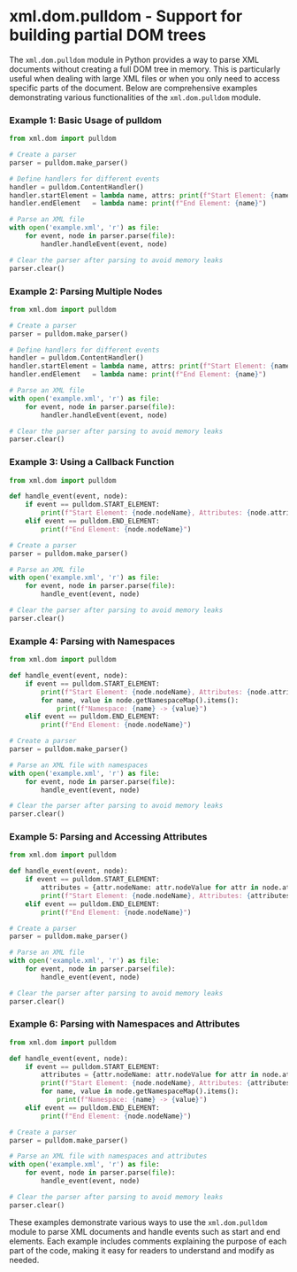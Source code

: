 # xml.dom.pulldom - Support for building partial DOM trees

The `xml.dom.pulldom` module in Python provides a way to parse XML documents without creating a full DOM tree in memory. This is particularly useful when dealing with large XML files or when you only need to access specific parts of the document. Below are comprehensive examples demonstrating various functionalities of the `xml.dom.pulldom` module.

### Example 1: Basic Usage of pulldom

```python
from xml.dom import pulldom

# Create a parser
parser = pulldom.make_parser()

# Define handlers for different events
handler = pulldom.ContentHandler()
handler.startElement = lambda name, attrs: print(f"Start Element: {name}, Attributes: {attrs}")
handler.endElement   = lambda name: print(f"End Element: {name}")

# Parse an XML file
with open('example.xml', 'r') as file:
    for event, node in parser.parse(file):
        handler.handleEvent(event, node)

# Clear the parser after parsing to avoid memory leaks
parser.clear()
```

### Example 2: Parsing Multiple Nodes

```python
from xml.dom import pulldom

# Create a parser
parser = pulldom.make_parser()

# Define handlers for different events
handler = pulldom.ContentHandler()
handler.startElement = lambda name, attrs: print(f"Start Element: {name}, Attributes: {attrs}")
handler.endElement   = lambda name: print(f"End Element: {name}")

# Parse an XML file
with open('example.xml', 'r') as file:
    for event, node in parser.parse(file):
        handler.handleEvent(event, node)

# Clear the parser after parsing to avoid memory leaks
parser.clear()
```

### Example 3: Using a Callback Function

```python
from xml.dom import pulldom

def handle_event(event, node):
    if event == pulldom.START_ELEMENT:
        print(f"Start Element: {node.nodeName}, Attributes: {node.attributes}")
    elif event == pulldom.END_ELEMENT:
        print(f"End Element: {node.nodeName}")

# Create a parser
parser = pulldom.make_parser()

# Parse an XML file
with open('example.xml', 'r') as file:
    for event, node in parser.parse(file):
        handle_event(event, node)

# Clear the parser after parsing to avoid memory leaks
parser.clear()
```

### Example 4: Parsing with Namespaces

```python
from xml.dom import pulldom

def handle_event(event, node):
    if event == pulldom.START_ELEMENT:
        print(f"Start Element: {node.nodeName}, Attributes: {node.attributes}")
        for name, value in node.getNamespaceMap().items():
            print(f"Namespace: {name} -> {value}")
    elif event == pulldom.END_ELEMENT:
        print(f"End Element: {node.nodeName}")

# Create a parser
parser = pulldom.make_parser()

# Parse an XML file with namespaces
with open('example.xml', 'r') as file:
    for event, node in parser.parse(file):
        handle_event(event, node)

# Clear the parser after parsing to avoid memory leaks
parser.clear()
```

### Example 5: Parsing and Accessing Attributes

```python
from xml.dom import pulldom

def handle_event(event, node):
    if event == pulldom.START_ELEMENT:
        attributes = {attr.nodeName: attr.nodeValue for attr in node.attributes}
        print(f"Start Element: {node.nodeName}, Attributes: {attributes}")
    elif event == pulldom.END_ELEMENT:
        print(f"End Element: {node.nodeName}")

# Create a parser
parser = pulldom.make_parser()

# Parse an XML file
with open('example.xml', 'r') as file:
    for event, node in parser.parse(file):
        handle_event(event, node)

# Clear the parser after parsing to avoid memory leaks
parser.clear()
```

### Example 6: Parsing with Namespaces and Attributes

```python
from xml.dom import pulldom

def handle_event(event, node):
    if event == pulldom.START_ELEMENT:
        attributes = {attr.nodeName: attr.nodeValue for attr in node.attributes}
        print(f"Start Element: {node.nodeName}, Attributes: {attributes}")
        for name, value in node.getNamespaceMap().items():
            print(f"Namespace: {name} -> {value}")
    elif event == pulldom.END_ELEMENT:
        print(f"End Element: {node.nodeName}")

# Create a parser
parser = pulldom.make_parser()

# Parse an XML file with namespaces and attributes
with open('example.xml', 'r') as file:
    for event, node in parser.parse(file):
        handle_event(event, node)

# Clear the parser after parsing to avoid memory leaks
parser.clear()
```

These examples demonstrate various ways to use the `xml.dom.pulldom` module to parse XML documents and handle events such as start and end elements. Each example includes comments explaining the purpose of each part of the code, making it easy for readers to understand and modify as needed.
